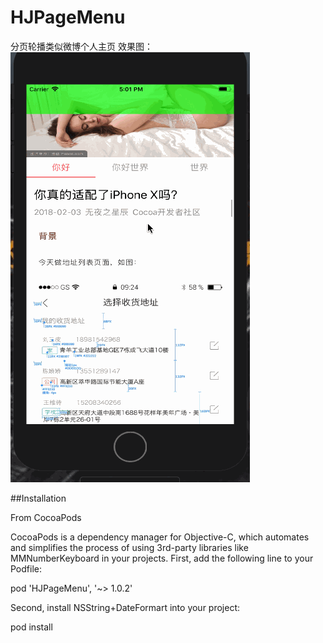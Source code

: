 # HJPageMenu
分页轮播类似微博个人主页
效果图：
![gif text](https://github.com/hanwanjie853710069/HJPageMenu/blob/master/pageMenu.gif)

##Installation

From CocoaPods

CocoaPods is a dependency manager for Objective-C, which automates and simplifies the process of using 3rd-party libraries like MMNumberKeyboard in your projects. First, add the following line to your Podfile:

pod 'HJPageMenu', '~> 1.0.2'

Second, install NSString+DateFormart into your project:

pod install
